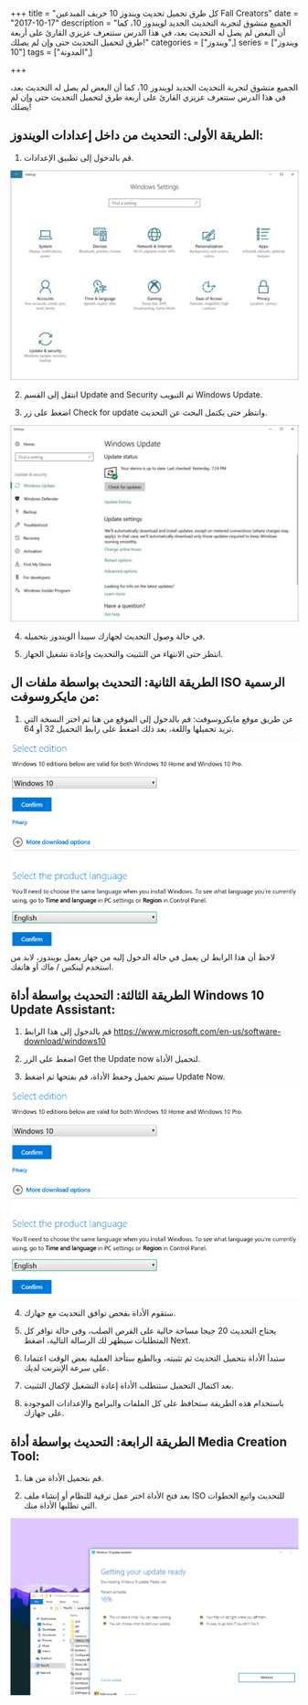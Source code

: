 +++
title = "كل طرق تحميل تحديث ويندوز 10 خريف المبدعين Fall Creators"
date = "2017-10-17"
description = "الجميع متشوق لتجربة التحديث الجديد لويندوز 10، كما أن البعض لم يصل له التحديث بعد، في هذا الدرس ستتعرف عزيزي القارئ على أربعة طرق لتحميل التحديث حتى وإن لم يصلك!"
categories = ["ويندوز",]
series = ["ويندوز 10"]
tags = ["المدونة",]

+++

الجميع متشوق لتجربة التحديث الجديد لويندوز 10، كما أن البعض لم يصل له التحديث بعد، في هذا الدرس ستتعرف عزيزي القارئ على أربعة طرق لتحميل التحديث حتى وإن لم يصلك!

## الطريقة الأولى: التحديث من داخل إعدادات الويندوز:

1. قم بالدخول إلى تطبيق الإعدادات.

![img](images/1.jpg)

2. انتقل إلى القسم Update and Security ثم التبويب Windows Update.

3. اضغط على زر Check for update وانتظر حتى يكتمل البحث عن التحديث.

![img](images/2.jpg)

4. في حالة وصول التحديث لجهازك سيبدأ الويندوز بتحميله.

5. انتظر حتى الانتهاء من التثبيت والتحديث وإعادة تشغيل الجهاز.

## الطريقة الثانية: التحديث بواسطة ملفات ال ISO الرسمية من مايكروسوفت:

1. عن طريق موقع مايكروسوفت:
   قم بالدخول إلى الموقع من هنا ثم اختر النسخة التي تريد تحميلها واللغة، بعد ذلك اضغط على رابط التحميل 32 أو 64.

![img](images/3.png)
لاحظ أن هذا الرابط لن يعمل في حالة الدخول إليه من جهاز يعمل بويندوز، لابد من استخدم لينكس / ماك أو هاتفك.

## الطريقة الثالثة: التحديث بواسطة أداة Windows 10 Update Assistant:

1. قم بالدخول إلى هذا الرابط
   https://www.microsoft.com/en-us/software-download/windows10

2. اضغط على الزر Get the Update now لتحميل الأداة.

3. سيتم تحميل وحفظ الأداة، قم بفتحها ثم اضغط Update Now.

![img](images/3.png)

4. ستقوم الأداة بفحص توافق التحديث مع جهازك.

5. يحتاج التحديث 20 جيجا مساحة خالية على القرص الصلب، وفى حالة توافر كل المتطلبات سيظهر لك الرسالة التالية، اضغط Next.

6. ستبدأ الأداة بتحميل التحديث ثم تثبيته، وبالطبع ستأخذ العملية بعض الوقت اعتمادا على سرعة الإنترنت لديك.

7. بعد اكتمال التحميل ستتطلب الأداة إعادة التشغيل لإكمال التثبيت.

8. باستخدام هذه الطريقة ستحافظ على كل الملفات والبرامج والإعدادات الموجودة على جهازك.

## الطريقة الرابعة: التحديث بواسطة أداة Media Creation Tool:

1. قم بتحميل الأداة من هنا.

2. بعد فتح الأداة اختر عمل ترقية للنظام أو إنشاء ملف ISO للتحديث واتبع الخطوات التي تطلبها الأداة منك.

![img](images/4.png)
